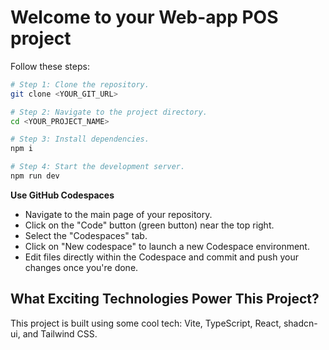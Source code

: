# Welcome to your Web-app POS project

Follow these steps:

```sh
# Step 1: Clone the repository.
git clone <YOUR_GIT_URL>

# Step 2: Navigate to the project directory.
cd <YOUR_PROJECT_NAME>

# Step 3: Install dependencies.
npm i

# Step 4: Start the development server.
npm run dev
```

**Use GitHub Codespaces**

- Navigate to the main page of your repository.
- Click on the "Code" button (green button) near the top right.
- Select the "Codespaces" tab.
- Click on "New codespace" to launch a new Codespace environment.
- Edit files directly within the Codespace and commit and push your changes once you're done.

## What Exciting Technologies Power This Project?

This project is built using some cool tech: Vite, TypeScript, React, shadcn-ui, and Tailwind CSS.
